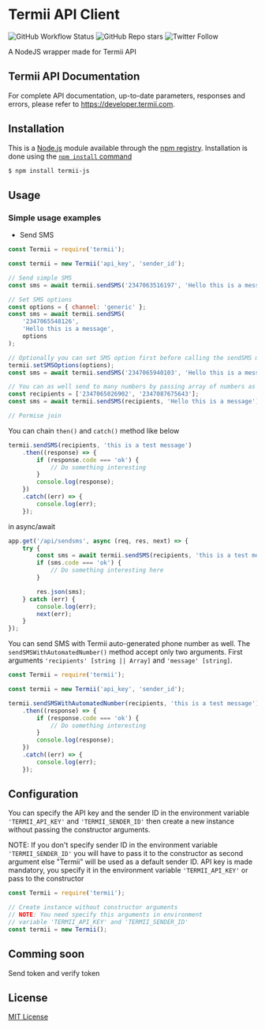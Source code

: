 # Termii API Client

![GitHub Workflow Status](https://img.shields.io/github/workflow/status/iamprincesly/erroran/Release?style=flat-square) ![GitHub Repo stars](https://img.shields.io/github/stars/iamprincesly/erroran?style=flat-square) ![Twitter Follow](https://img.shields.io/twitter/follow/iamprincesly?style=flat-square)

A NodeJS wrapper made for Termii API

## Termii API Documentation

For complete API documentation, up-to-date parameters, responses and errors, please refer to https://developer.termii.com.

## Installation

This is a [Node.js](https://nodejs.org/en/) module available through the
[npm registry](https://www.npmjs.com/). Installation is done using the
[`npm install` command](https://docs.npmjs.com/getting-started/installing-npm-packages-locally)

```sh
$ npm install termii-js
```

## Usage

### Simple usage examples

-   Send SMS

```javascript
const Termii = require('termii');

const termii = new Termii('api_key', 'sender_id');

// Send simple SMS
const sms = await termii.sendSMS('2347063516197', 'Hello this is a message');

// Set SMS options
const options = { channel: 'generic' };
const sms = await termii.sendSMS(
    '2347065548126',
    'Hello this is a message',
    options
);

// Optionally you can set SMS option first before calling the sendSMS method
termii.setSMSOptions(options);
const sms = await termii.sendSMS('2347065940103', 'Hello this is a message');

// You can as well send to many numbers by passing array of numbers as strings
const recipients = ['2347065026902', '2347087675643'];
const sms = await termii.sendSMS(recipients, 'Hello this is a message');

// Pormise join
```

You can chain ```then()``` and ```catch()``` method like below

```javascript
termii.sendSMS(recipients, 'this is a test message')
    .then((response) => {
        if (response.code === 'ok') {
            // Do something interesting
        }
        console.log(response);
    })
    .catch((err) => {
        console.log(err);
    });
```

in async/await

```javascript
app.get('/api/sendsms', async (req, res, next) => {
    try {
        const sms = await termii.sendSMS(recipients, 'this is a test message');
        if (sms.code === 'ok') {
            // Do something interesting here
        }

        res.json(sms);
    } catch (err) {
        console.log(err);
        next(err);
    }
});
```
You can send SMS with Termii auto-generated phone number as well. The ```sendSMSWithAutomatedNumber()``` method accept only two arguments. First arguments ```'recipients' [string || Array]``` and ```'message' [string]```. 

```javascript
const Termii = require('termii');

const termii = new Termii('api_key', 'sender_id');

termii.sendSMSWithAutomatedNumber(recipients, 'this is a test message')
    .then((response) => {
        if (response.code === 'ok') {
            // Do something interesting
        }
        console.log(response);
    })
    .catch((err) => {
        console.log(err);
    });
```
## Configuration
You can specify the API key and the sender ID in the environment variable ```'TERMII_API_KEY'``` and ```'TERMII_SENDER_ID'``` then create a new instance without passing the constructor arguments.

NOTE: If you don't specify sender ID in the environment variable ```'TERMII_SENDER_ID'``` you will have to pass it to the constructor as second argument else "Termii" will be used as a default sender ID. API key is made mandatory, you specify it in the environment variable ```'TERMII_API_KEY'``` or pass to the constructor
```javascript
const Termii = require('termii');

// Create instance without constructor arguments
// NOTE: You need specify this arguments in environment
// variable 'TERMII_API_KEY' and 'TERMII_SENDER_ID'
const termii = new Termii();
```
## Comming soon

Send token and verify token

## License

[MIT License](http://www.opensource.org/licenses/mit-license.php)
